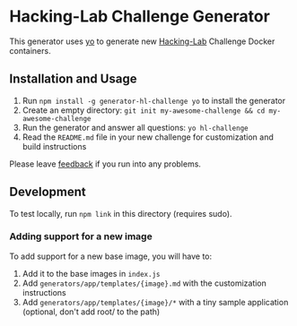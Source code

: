 # Hacking-Lab Challenge Generator
This generator uses [yo](https://yeoman.io/) to generate new [Hacking-Lab](https://www.compass-security.com/en/products/hacking-lab/) Challenge Docker containers.

## Installation and Usage
1. Run `npm install -g generator-hl-challenge yo` to install the generator
2. Create an empty directory: `git init my-awesome-challenge && cd my-awesome-challenge`
3. Run the generator and answer all questions: `yo hl-challenge`
4. Read the `README.md` file in your new challenge for customization and build instructions

Please leave [feedback](https://github.com/hacking-lab/generator-hl2-challenge/issues) if you run into any problems.

## Development
To test locally, run `npm link` in this directory (requires sudo).

### Adding support for a new image
To add support for a new base image, you will have to:

1. Add it to the base images in `index.js`
2. Add `generators/app/templates/{image}.md` with the customization instructions
3. Add `generators/app/templates/{image}/*` with a tiny sample application (optional, don't add root/ to the path)
